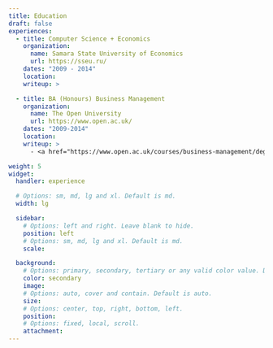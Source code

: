 ```yaml
---
title: Education
draft: false
experiences:
  - title: Computer Science + Economics
    organization:
      name: Samara State University of Economics
      url: https://sseu.ru/
    dates: "2009 - 2014"
    location: 
    writeup: >

  - title: BA (Honours) Business Management
    organization:
      name: The Open University
      url: https://www.open.ac.uk/
    dates: "2009-2014"
    location: 
    writeup: >
      - <a href="https://www.open.ac.uk/courses/business-management/degrees/ba-business-management-q91">About the course</a>

weight: 5
widget:
  handler: experience

  # Options: sm, md, lg and xl. Default is md.
  width: lg

  sidebar:
    # Options: left and right. Leave blank to hide.
    position: left
    # Options: sm, md, lg and xl. Default is md.
    scale:

  background:
    # Options: primary, secondary, tertiary or any valid color value. Default is primary.
    color: secondary
    image:
    # Options: auto, cover and contain. Default is auto.
    size:
    # Options: center, top, right, bottom, left.
    position:
    # Options: fixed, local, scroll.
    attachment:
---
```

